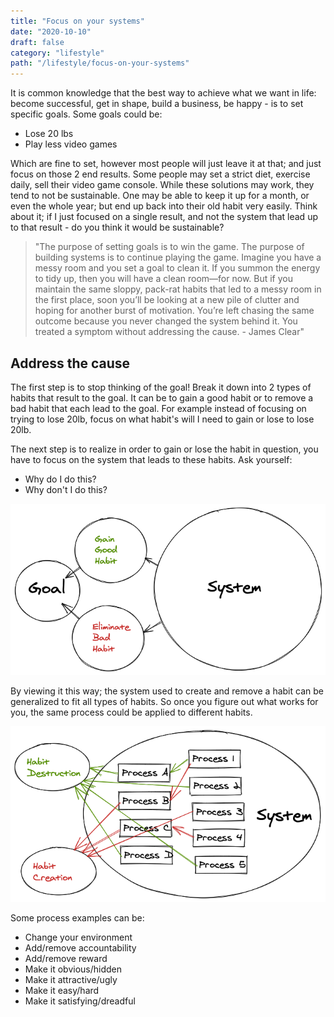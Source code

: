 ```yaml
---
title: "Focus on your systems"
date: "2020-10-10"
draft: false
category: "lifestyle"
path: "/lifestyle/focus-on-your-systems"
---
```


It is common knowledge that the best way to achieve what we want in life: become successful, get in shape, build a business, be happy - is to set specific goals. Some goals could be:

- Lose 20 lbs
- Play less video games

Which are fine to set, however most people will just leave it at that; and just focus on those 2 end results. Some people may set a strict diet, exercise daily, sell their video game console. While these solutions may work, they tend to not be sustainable. One may be able to keep it up for a month, or even the whole year; but end up back into their old habit very easily. Think about it; if I just focused on a single result, and not the system that lead up to that result - do you think it would be sustainable?

> "The purpose of setting goals is to win the game. The purpose of building systems is to continue playing the game. Imagine you have a messy room and you set a goal to clean it. If you summon the energy to tidy up, then you will have a clean room—for now. But if you maintain the same sloppy, pack-rat habits that led to a messy room in the first place, soon you’ll be looking at a new pile of clutter and hoping for another burst of motivation. You’re left chasing the same outcome because you never changed the system behind it. You treated a symptom without addressing the cause. - James Clear"

## Address the cause

The first step is to stop thinking of the goal! Break it down into 2 types of habits that result to the goal. It can be to gain a good habit or to remove a bad habit that each lead to the goal. For example instead of focusing on trying to lose 20lb, focus on what habit's will I need to gain or lose to lose 20lb.

The next step is to realize in order to gain or lose the habit in question, you have to focus on the system that leads to these habits. Ask yourself:

- Why do I do this?
- Why don't I do this?

![focus-on-your-systems1.png](../assets/focus-on-your-systems1.png)

By viewing it this way; the system used to create and remove a habit can be generalized to fit all types of habits. So once you figure out what works for you, the same process could be applied to different habits.

![focus-on-your-systems2.png](../assets/focus-on-your-systems2.png)

Some process examples can be:

- Change your environment
- Add/remove accountability
- Add/remove reward
- Make it obvious/hidden
- Make it attractive/ugly
- Make it easy/hard
- Make it satisfying/dreadful
